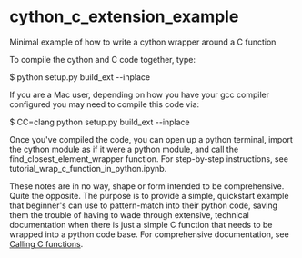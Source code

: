 # cython_c_extension_example
Minimal example of how to write a cython wrapper around a C function

To compile the cython and C code together, type:

$ python setup.py build_ext --inplace

If you are a Mac user, depending on how you have your gcc compiler configured you may need to compile this code via:

$ CC=clang python setup.py build_ext --inplace

Once you've compiled the code, you can open up a python terminal, import the cython module as if it were a python module, and call the find_closest_element_wrapper function. For step-by-step instructions, see tutorial_wrap_c_function_in_python.ipynb.

These notes are in no way, shape or form intended to be comprehensive. Quite the opposite. The purpose is to provide a simple, quickstart example that beginner's can use to pattern-match into their python code, saving them the trouble of having to wade through extensive, technical documentation when there is just a simple C function that needs to be wrapped into a python code base. For comprehensive documentation, see [Calling C functions](http://docs.cython.org/src/tutorial/external.html).